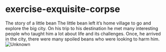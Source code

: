 # exercise-exquisite-corpse
The story of a little bean
The little bean left it’s home village to go and explore the big city.  On his trip to his destination he met many interesting people who taught him a lot about life and its challenges. Once, he arrived in the city, there were many spoiled beans who were looking to harm him. 
![Unknown](https://user-images.githubusercontent.com/104204172/167297563-cb5f7288-b8b2-4d2f-9ba6-d0d55597d027.png)
